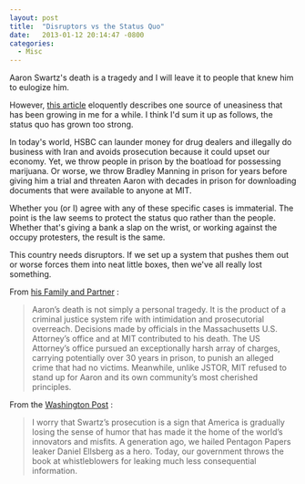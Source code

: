 ```yaml
---
layout: post
title:  "Disruptors vs the Status Quo"
date:   2013-01-12 20:14:47 -0800
categories:
  - Misc
---
```


Aaron Swartz's death is a tragedy and I will leave it to people that knew him to eulogize him.

However,  [this article](http://www.washingtonpost.com/blogs/wonkblog/wp/2013/01/12/aaron-swartz-american-hero/)  eloquently describes one source of uneasiness that has been growing in me for a while. I think I'd sum it up as follows, the status quo has grown too strong.

In today's world, HSBC can launder money for drug dealers and illegally do business with Iran and avoids prosecution because it could upset our economy. Yet, we throw people in prison by the boatload for possessing marijuana. Or worse, we throw Bradley Manning in prison for years before giving him a trial and threaten Aaron with decades in prison for downloading documents that were available to anyone at MIT.

Whether you (or I) agree with any of these specific cases is immaterial. The point is the law seems to protect the status quo rather than the people. Whether that's giving a bank a slap on the wrist, or working against the occupy protesters, the result is the same.

This country needs disruptors. If we set up a system that pushes them out or worse forces them into neat little boxes, then we've all really lost something. 

 From  [his Family and Partner](http://soupsoup.tumblr.com/post/40373383323/official-statement-from-the-family-and-partner-of) : 

 > Aaron’s death is not simply a personal tragedy. It is the product of a criminal justice system rife with intimidation and prosecutorial overreach. Decisions made by officials in the Massachusetts U.S. Attorney’s office and at MIT contributed to his death. The US Attorney’s office pursued an exceptionally harsh array of charges, carrying potentially over 30 years in prison, to punish an alleged crime that had no victims. Meanwhile, unlike JSTOR, MIT refused to stand up for Aaron and its own community’s most cherished principles.

From the  [Washington Post](http://www.washingtonpost.com/blogs/wonkblog/wp/2013/01/12/aaron-swartz-american-hero/) :

 > I worry that Swartz’s prosecution is a sign that America is gradually losing the sense of humor that has made it the home of the world’s innovators and misfits. A generation ago, we hailed Pentagon Papers leaker Daniel Ellsberg as a hero. Today, our government throws the book at whistleblowers for leaking much less consequential information.

 

